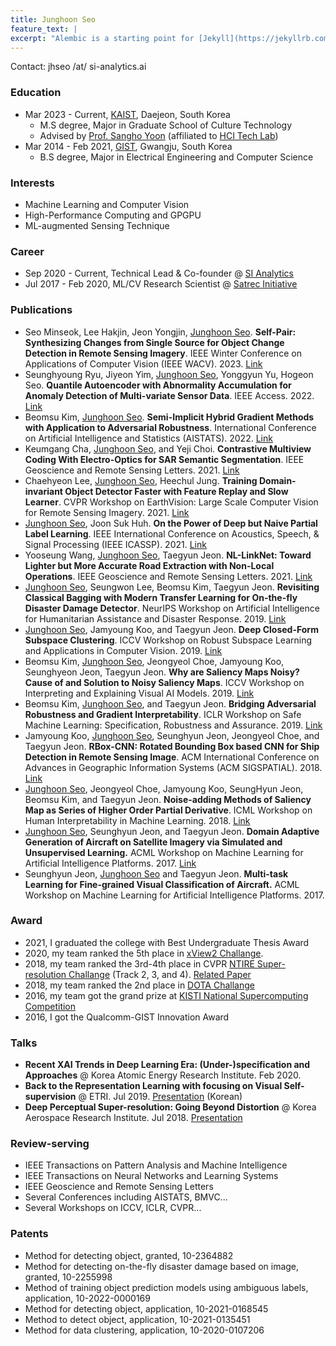 ```yaml
---
title: Junghoon Seo
feature_text: |
excerpt: "Alembic is a starting point for [Jekyll](https://jekyllrb.com/) projects. Rather than starting from scratch, this boilerplate is designed to get the ball rolling immediately. Install it, configure it, tweak it, push it."
---
```


Contact: jhseo /at/ si-analytics.ai

### Education
* Mar 2023 - Current, [KAIST](https://www.kaist.ac.kr/en/), Daejeon, South Korea
  * M.S degree, Major in Graduate School of Culture Technology
  * Advised by [Prof. Sangho Yoon](http://hcidesigner.weebly.com/) (affiliated to [HCI Tech Lab](https://hcitech.org/))
* Mar 2014 - Feb 2021, [GIST](https://www.gist.ac.kr/en/main.html), Gwangju, South Korea
  * B.S degree, Major in Electrical Engineering and Computer Science

### Interests
* Machine Learning and Computer Vision
* High-Performance Computing and GPGPU
* ML-augmented Sensing Technique

### Career
* Sep 2020 - Current, Technical Lead & Co-founder @ [SI Analytics](https://www.si-analytics.ai/eng)
* Jul 2017 - Feb 2020, ML/CV Research Scientist @ [Satrec Initiative](https://www.satreci.com/)

### Publications
* Seo Minseok, Lee Hakjin, Jeon Yongjin, <U>Junghoon Seo</U>. **Self-Pair: Synthesizing Changes from Single Source for Object Change Detection in Remote Sensing Imagery**. IEEE Winter Conference on Applications of Computer Vision (IEEE WACV). 2023. [Link](https://mikigom.github.io/about/)
* Seunghyoung Ryu, Jiyeon Yim, <U>Junghoon Seo</U>, Yonggyun Yu, Hogeon Seo. **Quantile Autoencoder with Abnormality Accumulation for Anomaly Detection of Multi-variate Sensor Data**. IEEE Access. 2022. [Link](https://ieeexplore.ieee.org/abstract/document/9810961/)
* Beomsu Kim, <U>Junghoon Seo</U>. **Semi-Implicit Hybrid Gradient Methods with Application to Adversarial Robustness**. International Conference on Artificial Intelligence and Statistics (AISTATS). 2022. [Link](https://arxiv.org/abs/2202.10523)
* Keumgang Cha, <U>Junghoon Seo</U>, and Yeji Choi. **Contrastive Multiview Coding With Electro-Optics for SAR Semantic Segmentation**. IEEE Geoscience and Remote Sensing Letters. 2021. [Link](https://ieeexplore.ieee.org/abstract/document/9537157?casa_token=BKmjojS1rVUAAAAA:fGEfg34u8sfBOI0rtnaq2vs2wNbFGDr3cjH-Hr9zHkKWsNwaa1EsNywaRz62t6V4jABWErGoPg)
* Chaehyeon Lee, <U>Junghoon Seo</U>, Heechul Jung. **Training Domain-invariant Object Detector Faster with Feature Replay and Slow Learner**. CVPR Workshop on EarthVision: Large Scale Computer Vision for Remote Sensing Imagery. 2021. [Link](https://arxiv.org/abs/2105.14693)
* <U>Junghoon Seo</U>, Joon Suk Huh. **On the Power of Deep but Naive Partial Label Learning**. IEEE International Conference on Acoustics, Speech, & Signal Processing (IEEE ICASSP). 2021. [Link](https://arxiv.org/abs/2010.11600)
* Yooseung Wang, <U>Junghoon Seo</U>, Taegyun Jeon. **NL-LinkNet: Toward Lighter but More Accurate Road Extraction with Non-Local Operations**. IEEE Geoscience and Remote Sensing Letters. 2021. [Link](https://ieeexplore.ieee.org/document/9336223?fbclid=IwAR05z_8K7UWYGS5Wb6kJEg_1BMGC2BpTXsV0bI8cpCqCKeLWAm8UHFXsEOw)
* <U>Junghoon Seo</U>, Seungwon Lee, Beomsu Kim, Taegyun Jeon. **Revisiting Classical Bagging with Modern Transfer Learning for On-the-fly Disaster Damage Detector**. NeurIPS Workshop on Artificial Intelligence for Humanitarian Assistance and Disaster Response. 2019. [Link](https://arxiv.org/abs/1910.01911)
* <U>Junghoon Seo</U>, Jamyoung Koo, and Taegyun Jeon. **Deep Closed-Form Subspace Clustering**. ICCV Workshop on Robust Subspace Learning and Applications in Computer Vision. 2019. [Link](https://arxiv.org/abs/1908.09419)
* Beomsu Kim, <U>Junghoon Seo</U>, Jeongyeol Choe, Jamyoung Koo, Seunghyeon Jeon, Taegyun Jeon. **Why are Saliency Maps Noisy? Cause of and Solution to Noisy Saliency Maps**. ICCV Workshop on Interpreting and Explaining Visual AI Models. 2019. [Link](https://arxiv.org/abs/1902.04893)
* Beomsu Kim, <U>Junghoon Seo</U>, and Taegyun Jeon. **Bridging Adversarial Robustness and Gradient Interpretability**. ICLR Workshop on Safe Machine Learning: Specification, Robustness and Assurance. 2019. [Link](https://arxiv.org/abs/1903.11626)
* Jamyoung Koo, <U>Junghoon Seo</U>, Seunghyun Jeon, Jeongyeol Choe, and Taegyun Jeon. **RBox-CNN: Rotated Bounding Box based CNN for Ship Detection in Remote Sensing Image**. ACM International Conference on Advances in Geographic Information Systems (ACM SIGSPATIAL). 2018. [Link](https://dl.acm.org/citation.cfm?id=3274915)
* <U>Junghoon Seo</U>, Jeongyeol Choe, Jamyoung Koo, SeungHyun Jeon, Beomsu Kim, and Taegyun Jeon. **Noise-adding Methods of Saliency Map as Series of Higher Order Partial Derivative**. ICML Workshop on Human Interpretability in Machine Learning. 2018. [Link](https://arxiv.org/abs/1806.03000)
* <U>Junghoon Seo</U>, Seunghyun Jeon, and Taegyun Jeon. **Domain Adaptive Generation of Aircraft on Satellite Imagery via Simulated and Unsupervised Learning.** ACML Workshop on Machine Learning for Artificial Intelligence Platforms. 2017. [Link](https://arxiv.org/abs/1806.03002)
* Seunghyun Jeon, <U>Junghoon Seo</U> and Taegyun Jeon. **Multi-task Learning for Fine-grained Visual Classification of Aircraft.** ACML Workshop on Machine Learning for Artificial Intelligence Platforms. 2017.

### Award
* 2021, I graduated the college with Best Undergraduate Thesis Award
* 2020, my team ranked the 5th place in [xView2 Challange](https://xview2.org/).
* 2018, my team ranked the 3rd-4th place in CVPR [NTIRE Super-resolution Challange](https://data.vision.ee.ethz.ch/cvl/ntire18/) (Track 2, 3, and 4). [Related Paper](http://openaccess.thecvf.com/content_cvpr_2018_workshops/w13/html/Timofte_NTIRE_2018_Challenge_CVPR_2018_paper.html)
* 2018, my team ranked the 2nd place in [DOTA Challange](https://captain-whu.github.io/DOTA/)
* 2016, my team got the grand prize at [KISTI National Supercomputing Competition](https://webedu.ksc.re.kr/gallery.es?mid=a30501000000&bid=0008&tag=&b_list=12&act=view&list_no=57&nPage=1&vlist_no_npage=0&keyField=&keyWord=&orderby=)
* 2016, I got the Qualcomm-GIST Innovation Award

### Talks
* **Recent XAI Trends in Deep Learning Era: (Under-)specification and Approaches** @ Korea Atomic Energy Research Institute. Feb 2020.
* **Back to the Representation Learning with focusing on Visual Self-supervision** @ ETRI. Jul 2019. [Presentation](https://drive.google.com/file/d/12vu4arZQQvwT8f7GJLI99_YIJCkl3BL-/view?usp=sharing) (Korean)
* **Deep Perceptual Super-resolution: Going Beyond Distortion** @ Korea Aerospace Research Institute. Jul 2018. [Presentation](https://drive.google.com/file/d/1JN0afRsnPfBgKWicPPg4hGKkBiLr_42M/view?usp=sharing)

### Review-serving
* IEEE Transactions on Pattern Analysis and Machine Intelligence
* IEEE Transactions on Neural Networks and Learning Systems
* IEEE Geoscience and Remote Sensing Letters
* Several Conferences including AISTATS, BMVC...
* Several Workshops on ICCV, ICLR, CVPR...

### Patents
* Method for detecting object, granted, 10-2364882
* Method for detecting on-the-fly disaster damage based on image, granted, 10-2255998
* Method of training object prediction models using ambiguous labels, application, 10-2022-0000169
* Method for detecting object, application, 10-2021-0168545
* Method to detect object, application, 10-2021-0135451
* Method for data clustering, application, 10-2020-0107206
